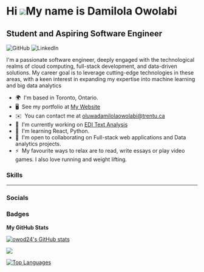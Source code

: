 Hi ![](https://user-images.githubusercontent.com/18350557/176309783-0785949b-9127-417c-8b55-ab5a4333674e.gif)My name is Damilola Owolabi
========================================================================================================================================

Student and Aspiring Software Engineer
--------------------------------------
![GitHub](https://img.shields.io/badge/GitHub-181717?style=flat&logo=github&logoColor=white)
![LinkedIn](https://custom-icon-badges.demolab.com/badge/LinkedIn-0077B5?style=for-the-badge&logo=linkedin&logoColor=white&link=https://www.linkedin.com/in/damilola-owolabi-bb0a851ab/)

I'm a passionate software engineer, deeply engaged with the technological realms of cloud computing, full-stack development, and data-driven solutions. My career goal is to leverage cutting-edge technologies in these areas, with a keen interest in expanding my expertise into machine learning and big data analytics

*   🌍  I'm based in Toronto, Ontario.
*   🖥️  See my portfolio at [My Website](http://mozky.dev)
*   ✉️  You can contact me at [oluwadamilolaowolabi@trentu.ca](mailto:oluwadamilolaowolabi@trentu.ca)
*   🚀  I'm currently working on [EDI Text Analysis](http://github.com/owod24/JUST-Archive-Analysis)
*   🧠  I'm learning React, Python.
*   🤝  I'm open to collaborating on Full-stack web applications and Data analytics projects.
*   ⚡  My favourite ways to relax are to read, write essays or play video games. I also love running and weight lifting.

### Skills 
--------------------------------------


### Socials


### Badges

<b>My GitHub Stats</b>

<a href="http://www.github.com/owod24"><img src="https://github-readme-stats.vercel.app/api?username=owod24&show_icons=true&hide=&count_private=true&title_color=0891b2&text_color=ffffff&icon_color=0891b2&bg_color=1c1917&hide_border=true&show_icons=true" alt="owod24's GitHub stats" /></a>

<a href="http://www.github.com/owod24"><img src="https://github-readme-streak-stats.herokuapp.com/?user=owod24&stroke=ffffff&background=1c1917&ring=0891b2&fire=0891b2&currStreakNum=ffffff&currStreakLabel=0891b2&sideNums=ffffff&sideLabels=ffffff&dates=ffffff&hide_border=true" /></a>

<a href="https://github.com/owod24" align="left"><img src="https://github-readme-stats.vercel.app/api/top-langs/?username=owod24&langs_count=10&title_color=0891b2&text_color=ffffff&icon_color=0891b2&bg_color=1c1917&hide_border=true&locale=en&custom_title=Top%20%Languages" alt="Top Languages" /></a>
